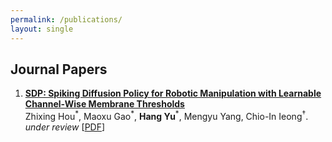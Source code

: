 ```yaml
---
permalink: /publications/
layout: single
---
```


## Journal Papers


1. **[SDP: Spiking Diffusion Policy for Robotic Manipulation with Learnable Channel-Wise Membrane Thresholds](https://arxiv.org/abs/2409.11195)**  
   Zhixing Hou<sup>\*</sup>, Maoxu Gao<sup>\*</sup>, **Hang Yu**<sup>\*</sup>, Mengyu Yang, Chio-In Ieong<sup>†</sup>.  
   _under review_ [[PDF](https://arxiv.org/pdf/2409.11195)]
